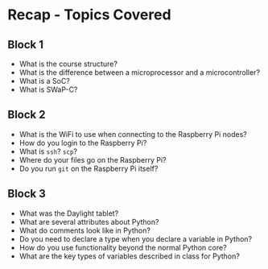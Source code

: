 # Recap - Topics Covered

## Block 1 

* What is the course structure?
* What is the difference between a microprocessor and a microcontroller?
* What is a SoC?
* What is SWaP-C?

## Block 2 

* What is the WiFi to use when connecting to the Raspberry Pi nodes?
* How do you login to the Raspberry Pi?
* What is `ssh`? `scp`?
* Where do your files go on the Raspberry Pi?
* Do you run `git` on the Raspberry Pi itself?

## Block 3 

* What was the Daylight tablet?
* What are several attributes about Python?
* What do comments look like in Python?
* Do you need to declare a type when you declare a variable in Python?
* How do you use functionality beyond the normal Python core?
* What are the key types of variables described in class for Python?

